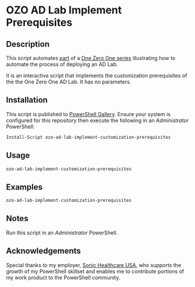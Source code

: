 # OZO AD Lab Implement Prerequisites

## Description
This script automates [part](https://onezeroone.dev/active-directory-lab-part-ii-customization-prerequisites/) of a [One Zero One series](https://onezeroone.dev/active-directory-lab-introduction) illustrating how to automate the process of deploying an AD Lab.

It is an interactive script that implements the customization prerequisites of the the One Zero One AD Lab. It has no parameters.

## Installation
This script is published to [PowerShell Gallery](https://learn.microsoft.com/en-us/powershell/scripting/gallery/overview?view=powershell-5.1). Ensure your system is configured for this repository then execute the following in an _Administrator_ PowerShell:

```powershell
Install-Script ozo-ad-lab-implement-customization-prerequisites
```

## Usage
```powershell
ozo-ad-lab-implement-customization-prerequisites
```

## Examples
```powershell
ozo-ad-lab-implement-customization-prerequisites
```
## Notes
Run this script in an _Administrator_ PowerShell.

## Acknowledgements
Special thanks to my employer, [Sonic Healthcare USA](https://sonichealthcareusa.com), who supports the growth of my PowerShell skillset and enables me to contribute portions of my work product to the PowerShell community.
